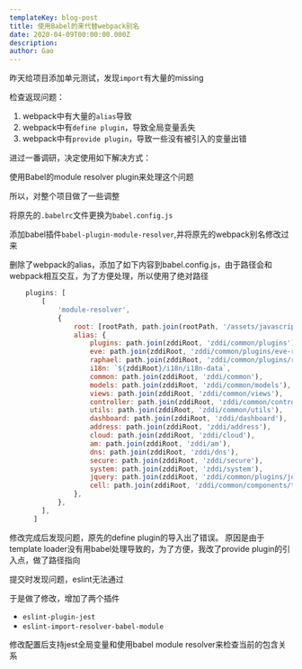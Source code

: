 ```yaml
---
templateKey: blog-post
title: 使用Babel的来代替webpack别名
date: 2020-04-09T00:00:00.000Z
description:
author: Gao
---
```

昨天给项目添加单元测试，发现`import`有大量的missing

检查返现问题：

1. webpack中有大量的`alias`导致
2. webpack中有`define plugin`，导致全局变量丢失
3. webpack中有`provide plugin`，导致一些没有被引入的变量出错

进过一番调研，决定使用如下解决方式：

使用Babel的module resolver plugin来处理这个问题

所以，对整个项目做了一些调整

将原先的`.babelrc`文件更换为`babel.config.js`

添加babel插件`babel-plugin-module-resolver`,并将原先的webpack别名修改过来

删除了webpack的alias，添加了如下内容到babel.config.js，由于路径会和webpack相互交互，为了方便处理，所以使用了绝对路径

```js
    plugins: [
        [
            'module-resolver',
            {
                root: [rootPath, path.join(rootPath, '/assets/javascripts')],
                alias: {
                    plugins: path.join(zddiRoot, 'zddi/common/plugins'),
                    eve: path.join(zddiRoot, 'zddi/common/plugins/eve-raphael'),
                    raphael: path.join(zddiRoot, 'zddi/common/plugins/raphael/raphael.amd'),
                    i18n: `${zddiRoot}/i18n/i18n-data`,
                    common: path.join(zddiRoot, 'zddi/common'),
                    models: path.join(zddiRoot, 'zddi/common/models'),
                    views: path.join(zddiRoot, 'zddi/common/views'),
                    controller: path.join(zddiRoot, 'zddi/common/controller'),
                    utils: path.join(zddiRoot, 'zddi/common/utils'),
                    dashboard: path.join(zddiRoot, 'zddi/dashboard'),
                    address: path.join(zddiRoot, 'zddi/address'),
                    cloud: path.join(zddiRoot, 'zddi/cloud'),
                    am: path.join(zddiRoot, 'zddi/am'),
                    dns: path.join(zddiRoot, 'zddi/dns'),
                    secure: path.join(zddiRoot, 'zddi/secure'),
                    system: path.join(zddiRoot, 'zddi/system'),
                    jquery: path.join(zddiRoot, 'zddi/common/plugins/jquery'),
                    cell: path.join(zddiRoot, 'zddi/common/components/table/index'),
                },
            },
        ],
      ]
```

修改完成后发现问题，原先的define plugin的导入出了错误。
原因是由于template loader没有用babel处理导致的，为了方便，我改了provide plugin的引入点，做了路径指向

提交时发现问题，eslint无法通过

于是做了修改，增加了两个插件

- `eslint-plugin-jest`
- `eslint-import-resolver-babel-module`

修改配置后支持jest全局变量和使用babel module resolver来检查当前的包含关系







